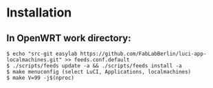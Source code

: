 # Installation

## In OpenWRT work directory:

```
$ echo "src-git easylab https://github.com/FabLabBerlin/luci-app-localmachines.git" >> feeds.conf.default
$ ./scripts/feeds update -a && ./scripts/feeds install -a
$ make menuconfig (select LuCI, Applications, localmachines)
$ make V=99 -j$(nproc)
```
